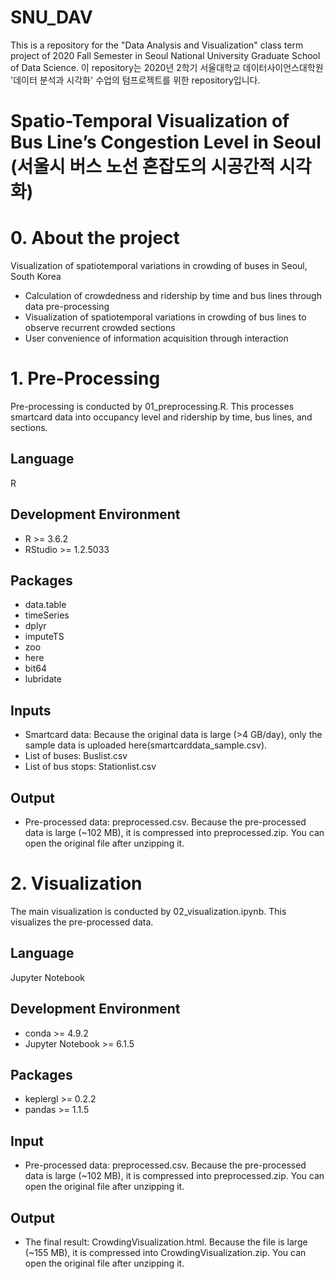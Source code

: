 # SNU_DAV
This is a repository for the "Data Analysis and Visualization" class term project of 2020 Fall Semester in Seoul National University Graduate School of Data Science.
이 repository는 2020년 2학기 서울대학교 데이터사이언스대학원 '데이터 분석과 시각화' 수업의 텀프로젝트를 위한 repository입니다.

# Spatio-Temporal Visualization of Bus Line’s Congestion Level in Seoul (서울시 버스 노선 혼잡도의 시공간적 시각화)

# 0. About the project
Visualization of spatiotemporal variations in crowding of buses in Seoul, South Korea
- Calculation of crowdedness and ridership by time and bus lines through data pre-processing
- Visualization of spatiotemporal variations in crowding of bus lines to observe recurrent crowded sections
- User convenience of information acquisition through interaction

# 1. Pre-Processing
Pre-processing is conducted by 01_preprocessing.R. This processes smartcard data into occupancy level and ridership by time, bus lines, and sections.

## Language
R

## Development Environment
- R >= 3.6.2
- RStudio >= 1.2.5033

## Packages
 - data.table
 - timeSeries
 - dplyr
 - imputeTS
 - zoo
 - here
 - bit64
 - lubridate

## Inputs
 - Smartcard data: Because the original data is large (>4 GB/day), only the sample data is uploaded here(smartcarddata_sample.csv).
 - List of buses: Buslist.csv
 - List of bus stops: Stationlist.csv
 
## Output
 - Pre-processed data: preprocessed.csv. Because the pre-processed data is large (~102 MB), it is compressed into preprocessed.zip. You can open the original file after unzipping it.

# 2. Visualization
The main visualization is conducted by 02_visualization.ipynb. This visualizes the pre-processed data.

## Language
Jupyter Notebook

## Development Environment
- conda >= 4.9.2
- Jupyter Notebook >= 6.1.5

## Packages
- keplergl >= 0.2.2
- pandas >= 1.1.5

## Input
 - Pre-processed data: preprocessed.csv. Because the pre-processed data is large (~102 MB), it is compressed into preprocessed.zip. You can open the original file after unzipping it.
 
## Output
 - The final result: CrowdingVisualization.html. Because the file is large (~155 MB), it is compressed into CrowdingVisualization.zip. You can open the original file after unzipping it.
